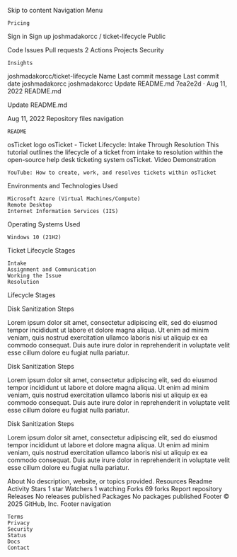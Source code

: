 
Skip to content
Navigation Menu

    Pricing

Sign in
Sign up
joshmadakorcc /
ticket-lifecycle
Public

Code
Issues
Pull requests 2
Actions
Projects
Security

    Insights

joshmadakorcc/ticket-lifecycle
Name	Last commit message
	Last commit date
joshmadakorcc
joshmadakorcc
Update README.md
7ea2e2d
 · 
Aug 11, 2022
README.md
	
Update README.md
	
Aug 11, 2022
Repository files navigation

    README

osTicket logo
osTicket - Ticket Lifecycle: Intake Through Resolution
This tutorial outlines the lifecycle of a ticket from intake to resolution within the open-source help desk ticketing system osTicket.
Video Demonstration

    YouTube: How to create, work, and resolves tickets within osTicket

Environments and Technologies Used

    Microsoft Azure (Virtual Machines/Compute)
    Remote Desktop
    Internet Information Services (IIS)

Operating Systems Used

    Windows 10 (21H2)

Ticket Lifecycle Stages

    Intake
    Assignment and Communication
    Working the Issue
    Resolution

Lifecycle Stages

Disk Sanitization Steps

Lorem ipsum dolor sit amet, consectetur adipiscing elit, sed do eiusmod tempor incididunt ut labore et dolore magna aliqua. Ut enim ad minim veniam, quis nostrud exercitation ullamco laboris nisi ut aliquip ex ea commodo consequat. Duis aute irure dolor in reprehenderit in voluptate velit esse cillum dolore eu fugiat nulla pariatur.

Disk Sanitization Steps

Lorem ipsum dolor sit amet, consectetur adipiscing elit, sed do eiusmod tempor incididunt ut labore et dolore magna aliqua. Ut enim ad minim veniam, quis nostrud exercitation ullamco laboris nisi ut aliquip ex ea commodo consequat. Duis aute irure dolor in reprehenderit in voluptate velit esse cillum dolore eu fugiat nulla pariatur.

Disk Sanitization Steps

Lorem ipsum dolor sit amet, consectetur adipiscing elit, sed do eiusmod tempor incididunt ut labore et dolore magna aliqua. Ut enim ad minim veniam, quis nostrud exercitation ullamco laboris nisi ut aliquip ex ea commodo consequat. Duis aute irure dolor in reprehenderit in voluptate velit esse cillum dolore eu fugiat nulla pariatur.

About
No description, website, or topics provided.
Resources
Readme
Activity
Stars
1 star
Watchers
1 watching
Forks
69 forks
Report repository
Releases
No releases published
Packages
No packages published
Footer
© 2025 GitHub, Inc.
Footer navigation

    Terms
    Privacy
    Security
    Status
    Docs
    Contact


